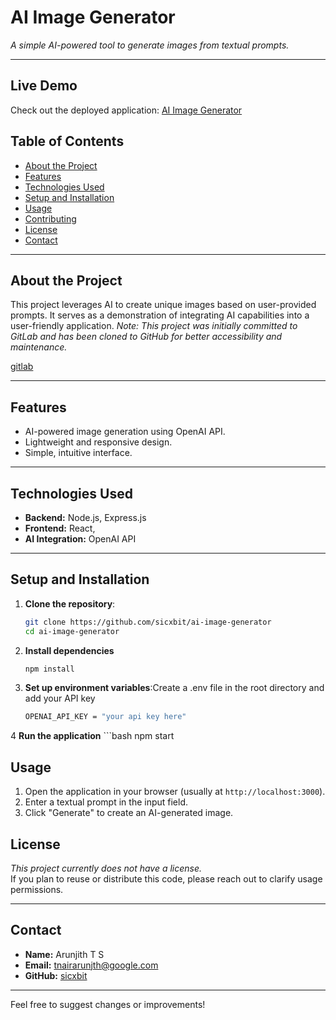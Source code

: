 # AI Image Generator

*A simple AI-powered tool to generate images from textual prompts.*

---
## Live Demo
Check out the deployed application: [AI Image Generator](https://artigenius.vercel.app/)


## Table of Contents
- [About the Project](#about-the-project)
- [Features](#features)
- [Technologies Used](#technologies-used)
- [Setup and Installation](#setup-and-installation)
- [Usage](#usage)
- [Contributing](#contributing)
- [License](#license)
- [Contact](#contact)

---

## About the Project
This project leverages AI to create unique images based on user-provided prompts. It serves as a demonstration of integrating AI capabilities into a user-friendly application.
*Note: This project was initially committed to GitLab and has been cloned to GitHub for better accessibility and maintenance.*

[gitlab](https://gitlab.com/arunjith.official/ai-image-generator)

---

## Features
- AI-powered image generation using OpenAI API.
- Lightweight and responsive design.
- Simple, intuitive interface.

---

## Technologies Used
- **Backend:** Node.js, Express.js
- **Frontend:** React, 
- **AI Integration:** OpenAI API

---

## Setup and Installation

1. **Clone the repository**:
   ```bash
   git clone https://github.com/sicxbit/ai-image-generator
   cd ai-image-generator
2. **Install dependencies**
   ```bash
   npm install
3. **Set up environment variables**:Create a .env file in the root directory and add your API key
    ```bash
    OPENAI_API_KEY = "your api key here"
4 **Run the application**
    ```bash
    npm start 

## Usage
1. Open the application in your browser (usually at `http://localhost:3000`).
2. Enter a textual prompt in the input field.
3. Click "Generate" to create an AI-generated image.

## License
*This project currently does not have a license.*  
If you plan to reuse or distribute this code, please reach out to clarify usage permissions.

---

## Contact
- **Name:** Arunjith T S
- **Email:** [tnairarunjth@google.com](mailto:tnairarunjith@gmail.com.com)
- **GitHub:** [sicxbit](https://github.com/sicxbit)

---

Feel free to suggest changes or improvements!
